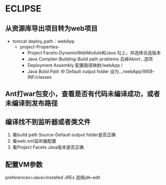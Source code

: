 # ECLIPSE

## 从资源库导出项目转为web项目

* tomcat deploy_path：webApp
  * project-Properties-
    * Project Facets-DynamicWebModule和Java 勾上，并选择合适版本
    * Java Compiler-Building-Build path problems 去掉Abort...选项
    * Deployment Assembly 配置路径映射/webApp /
    * Java Bulid Path 中 Default output folder 设为.../webApp/WEB-INF/classes

## Ant打war包变小，查看是否有代码未编译成功，或者未编译到发布路径

## 编译找不到监听器或者类文件

  1. 看build path Source-Default output folder是否正确
  2. 看web.xml监听器配置
  3. 看Project Facets Java版本是否正确

## 配置VM参数

  preferences>Java>Installed JREs 选择jdk-edit
